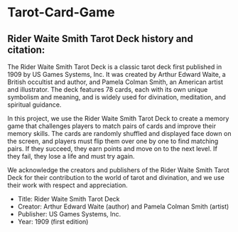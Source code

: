 # Tarot-Card-Game
## Rider Waite Smith Tarot Deck history and citation:

The Rider Waite Smith Tarot Deck is a classic tarot deck first published in 1909 by US Games Systems, Inc. It was created by Arthur Edward Waite, a British occultist and author, and Pamela Colman Smith, an American artist and illustrator. The deck features 78 cards, each with its own unique symbolism and meaning, and is widely used for divination, meditation, and spiritual guidance.

In this project, we use the Rider Waite Smith Tarot Deck to create a memory game that challenges players to match pairs of cards and improve their memory skills. The cards are randomly shuffled and displayed face down on the screen, and players must flip them over one by one to find matching pairs. If they succeed, they earn points and move on to the next level. If they fail, they lose a life and must try again.

We acknowledge the creators and publishers of the Rider Waite Smith Tarot Deck for their contribution to the world of tarot and divination, and we use their work with respect and appreciation.

- Title: Rider Waite Smith Tarot Deck
- Creator: Arthur Edward Waite (author) and Pamela Colman Smith (artist)
- Publisher: US Games Systems, Inc.
- Year: 1909 (first edition)

